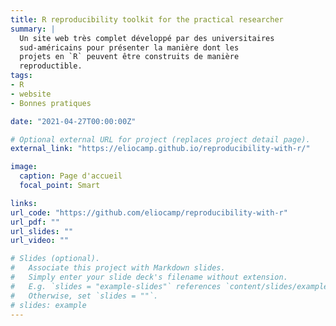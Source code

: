 ```yaml
---
title: R reproducibility toolkit for the practical researcher
summary: |
  Un site web très complet développé par des universitaires
  sud-américains pour présenter la manière dont les
  projets en `R` peuvent être construits de manière
  reproductible. 
tags:
- R
- website
- Bonnes pratiques

date: "2021-04-27T00:00:00Z"

# Optional external URL for project (replaces project detail page).
external_link: "https://eliocamp.github.io/reproducibility-with-r/"

image:
  caption: Page d'accueil
  focal_point: Smart

links:
url_code: "https://github.com/eliocamp/reproducibility-with-r"
url_pdf: ""
url_slides: ""
url_video: ""

# Slides (optional).
#   Associate this project with Markdown slides.
#   Simply enter your slide deck's filename without extension.
#   E.g. `slides = "example-slides"` references `content/slides/example-slides.md`.
#   Otherwise, set `slides = ""`.
# slides: example
---
```


